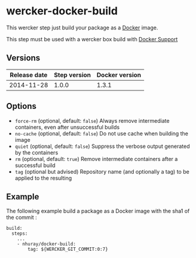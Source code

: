 # wercker-docker-build

This wercker step just build your package as a [Docker](https://docs.docker.com/reference/commandline/cli/#build) image.

This step must be used with a wercker box build with [Docker Support](http://devcenter.wercker.com/articles/docker)


## Versions

| Release date | Step version | Docker version |
| -------------| -------------| ---------------|
| 2014-11-28   | 1.0.0        | 1.3.1          |


## Options

* `force-rm` (optional, default: `false`) Always remove intermediate containers, even after unsuccessful builds
* `no-cache` (optional, default: `false`) Do not use cache when building the image
* `quiet` (optional, default: `false`) Suppress the verbose output generated by the containers
* `rm` (optional, default: `true`)  Remove intermediate containers after a successful build
* `tag` (optional but advised) Repository name (and optionally a tag) to be applied to the resulting

## Example


The following example build a package as a Docker image with the sha1 of the commit :

```
build:
  steps:
    ...
    - nhuray/docker-build:
        tag: ${WERCKER_GIT_COMMIT:0:7}
```
